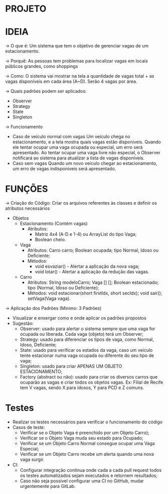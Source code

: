 # PROJETO

# IDEIA

→ O que é: Um sistema que tem o objetivo de gerenciar vagas de um estacionamento.

→ Porquê: As pessoas tem problemas para localizar vagas em locais públicos grandes, como shoppings

→ Como: O sistema vai mostrar na tela a quantidade de vagas total + as vagas disponíveis em cada área (A~D). Serão 4 vagas por área.

→ Quais padrões podem ser aplicados:
- Observer
- Strategy
- State
- Singleton

→ Funcionamento
- Caso de veículo normal com vagas
Um veículo chega no estacionamento, e a tela mostra quais vagas estão disponiveis. Quando ele tentar ocupar uma vaga ocupada ou especial, um erro será apresentado. Ao tentar ocupar uma vaga livre não especial, o Observer notificará ao sistema para atualizar a lista de vagas disponíveis.
- Caso sem vagas
Quando um novo veículo chegar ao estacionamento, um erro de vagas indisponíveis será apresentado.

# FUNÇÕES
→ Criação do Código: Criar os arquivos referentes às classes e definir os atributos necessários
- Objetos
  - Estacionamento (Contém vagas)
    - Atributos: 
      - Matriz 4x4 (A-D e 1-4) ou ArrayList do tipo Vaga;
      - Boolean cheio.
  - Vaga
    - Atributos: Carro carro; Boolean ocupada; tipo Normal, Idoso ou Deficiente;
    - Métodos:
      - void esvaziar() - Alertar a aplicação da nova vaga;
      - void lotar() - Alertar a aplicação da redução das vagas.
  - Carro
    - Atributos: String modeloCarro; Vaga [] []; Boolean estacionado; tipo (Normal, Idoso ou Deficiente);
    - Métodos: void estacionar(short firstIdx, short secIdx); void sair(); setVaga(Vaga vaga).

→ Aplicação dos Padrões (Mínimo: 3 Padrões)
- Visualizar e enxergar como e onde aplicar os padrões propostos
- Sugestão: 
  - Observer: usado para alertar o sistema sempre que uma vaga for ocupada ou liberada. Cada vaga (objeto) terá um Observer;
  - Strategy: usado para diferenciar os tipos de vaga, como Normal, Idoso, Deficiente;
  - State: usado para verificar os estados da vaga, caso um veículo tente estacionar numa vaga ocupada ou diferente do seu tipo de vaga;
  - Singleton: usado para criar APENAS UM OBJETO ESTACIONAMENTO;
  - Factory (abstract ou não): usado para criar os diversos carros que ocuparão as vagas e criar todos os objetos vagas. Ex: Filial de Recife tem V vagas, sendo X para idosos, Y para PCD e Z comuns.
  
# Testes
- Realizar os testes necessários para verificar o funcionamento do código
- Casos de teste:
  - Verificar se o Objeto Vaga é preenchido por um Objeto Carro);
  - Verificar se o Objeto Vaga muda seu estado para Ocupado;
  - Verificar se um Objeto Carro Normal consegue ocupar uma Vaga Especial;
  - Verificar se um Objeto Carro recebe um alerta quando uma nova vaga surgir.
- CI:
  - Configurar integração contínua onde cada a cada pull request todos os testes automatizados sejam executados e retornem resultados;
  - Caso não seja possivel configurar uma CI no GitHub, mudar urgentemente para GitLab.
